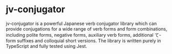 # jv-conjugator
jv-conjugator is a powerful Japanese verb conjugator library which can provide conjugations for a wide range of verb forms and form combinations, including polite forms, negative forms, auxiliary verb forms, additional て-form suffixes and colloquial short versions. The library is written purely in TypeScript and fully tested using Jest.
